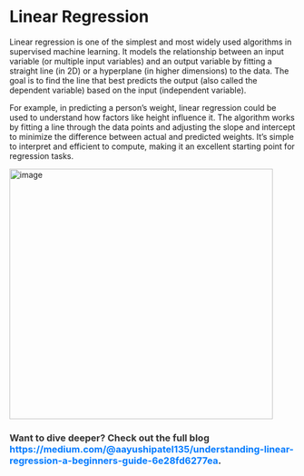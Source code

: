 <h1> Linear Regression </h1>

Linear regression is one of the simplest and most widely used algorithms in supervised machine learning. It models the relationship between an input variable (or multiple input variables) and an output variable by fitting a straight line (in 2D) or a hyperplane (in higher dimensions) to the data. The goal is to find the line that best predicts the output (also called the dependent variable) based on the input (independent variable).

For example, in predicting a person’s weight, linear regression could be used to understand how factors like height influence it. The algorithm works by fitting a line through the data points and adjusting the slope and intercept to minimize the difference between actual and predicted weights. It’s simple to interpret and efficient to compute, making it an excellent starting point for regression tasks.

<img width="464" height="441" alt="image" src="https://github.com/user-attachments/assets/a09eca85-345c-4e55-87a4-fcc106f0fe4c" />


<h3 style="color: #333; font-weight: bold;">
  Want to dive deeper? Check out the full blog <a href="https://medium.com/@aayushipatel135/understanding-linear-regression-a-beginners-guide-6e28fd6277ea" style="color: #007bff; text-decoration: none;">https://medium.com/@aayushipatel135/understanding-linear-regression-a-beginners-guide-6e28fd6277ea</a>.
</h3>
